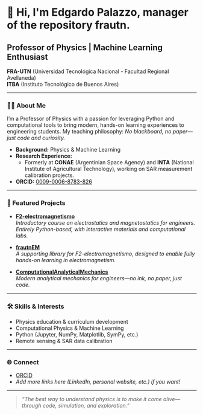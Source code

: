 # 👋 Hi, I'm Edgardo Palazzo, manager of the repository frautn.

## Professor of Physics | Machine Learning Enthusiast  
**FRA-UTN** (Universidad Tecnológica Nacional - Facultad Regional Avellaneda)  
**ITBA** (Instituto Tecnológico de Buenos Aires)

---

### 🧑‍🏫 About Me

I’m a Professor of Physics with a passion for leveraging Python and computational tools to bring modern, hands-on learning experiences to engineering students. My teaching philosophy: _No blackboard, no paper—just code and curiosity._

- **Background:** Physics & Machine Learning
- **Research Experience:**  
  - Formerly at **CONAE** (Argentinian Space Agency) and **INTA** (National Institute of Agricultural Technology), working on SAR measurement calibration projects.
- **ORCID:** [0009-0006-8783-826](https://orcid.org/0009-0006-8783-826)

---

### 🚀 Featured Projects

- [**F2-electromagnetismo**](https://github.com/frautn/F2-electromagnetismo)  
  _Introductory course on electrostatics and magnetostatics for engineers. Entirely Python-based, with interactive materials and computational labs._

- [**frautnEM**](https://github.com/frautn/frautnEM)  
  _A supporting library for F2-electromagnetismo, designed to enable fully hands-on learning in electromagnetism._

- [**ComputationalAnalyticalMechanics**](https://github.com/unlam/ComputationalAnalyticalMechanics)  
  _Modern analytical mechanics for engineers—no ink, no paper, just code._

---

### 🛠️ Skills & Interests

- Physics education & curriculum development
- Computational Physics & Machine Learning
- Python (Jupyter, NumPy, Matplotlib, SymPy, etc.)
- Remote sensing & SAR data calibration

---

### 🌐 Connect

- [ORCID](https://orcid.org/0009-0006-8783-826)
- _Add more links here (LinkedIn, personal website, etc.) if you want!_

---

> _“The best way to understand physics is to make it come alive—through code, simulation, and exploration.”_

<!--
**frautn/frautn** is a ✨ _special_ ✨ repository because its `README.md` (this file) appears on your GitHub profile.

Here are some ideas to get you started:

- 🔭 I’m currently working on ...
- 🌱 I’m currently learning ...
- 👯 I’m looking to collaborate on ...
- 🤔 I’m looking for help with ...
- 💬 Ask me about ...
- 📫 How to reach me: ...
- 😄 Pronouns: ...
- ⚡ Fun fact: ...
-->
